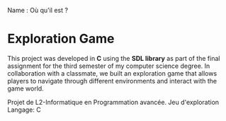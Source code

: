 Name : Où qu'il est ?
# Exploration Game

This project was developed in **C** using the **SDL library** as part of the final assignment for the third semester of my computer science degree. In collaboration with a classmate, we built an exploration game that allows players to navigate through different environments and interact with the game world.


Projet de L2-Informatique en Programmation avancée.
Jeu d'exploration
Langage: C
